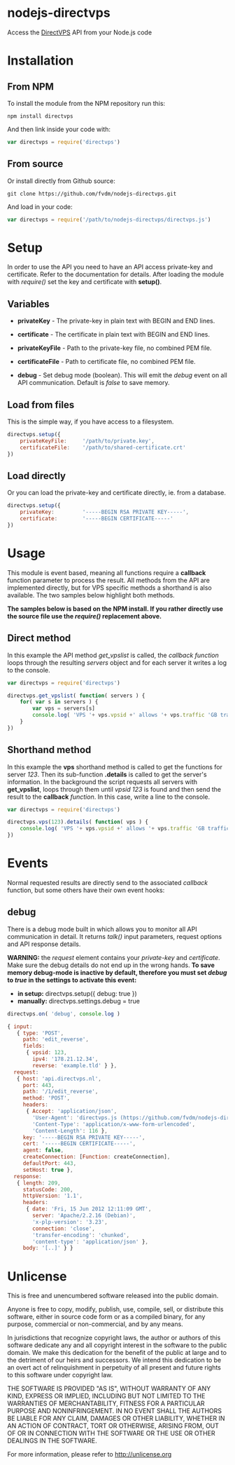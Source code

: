 nodejs-directvps
================

Access the [DirectVPS](https://www.directvps.nl/) API from your Node.js code

# Installation

## From NPM

To install the module from the NPM repository run this:

```
npm install directvps
```

And then link inside your code with:

```js
var directvps = require('directvps')
```

## From source

Or install directly from Github source:

```
git clone https://github.com/fvdm/nodejs-directvps.git
```

And load in your code:

```js
var directvps = require('/path/to/nodejs-directvps/directvps.js')
```

# Setup

In order to use the API you need to have an API access private-key and certificate. Refer to the documentation for details. After loading the module with *require()* set the key and certificate with **setup()**.

## Variables

* **privateKey** - The private-key in plain text with BEGIN and END lines.
* **certificate** - The certificate in plain text with BEGIN and END lines.
* **privateKeyFile** - Path to the private-key file, no combined PEM file.
* **certificateFile** - Path to certificate file, no combined PEM file.

* **debug** - Set debug mode (boolean). This will emit the *debug* event on all API communication. Default is *false* to save memory.

## Load from files

This is the simple way, if you have access to a filesystem.

```js
directvps.setup({
	privateKeyFile:		'/path/to/private.key',
	certificateFile:	'/path/to/shared-certificate.crt'
})
```

## Load directly

Or you can load the private-key and certificate directly, ie. from a database.

```js
directvps.setup({
	privateKey:			'-----BEGIN RSA PRIVATE KEY-----',
	certificate:		'-----BEGIN CERTIFICATE-----'
})
```

# Usage

This module is event based, meaning all functions require a **callback** function parameter to process the result. All methods from the API are implemented directly, but for VPS specific methods a shorthand is also available. The two samples below highlight both methods. 

**The samples below is based on the NPM install. If you rather directly use the source file use the *require()* replacement above.**

## Direct method

In this example the API method *get_vpslist* is called, the *callback function* loops through the resulting *servers* object and for each server it writes a log to the console.

```js
var directvps = require('directvps')

directvps.get_vpslist( function( servers ) {
	for( var s in servers ) {
		var vps = servers[s]
		console.log( 'VPS '+ vps.vpsid +' allows '+ vps.traffic 'GB traffic' )
	}
})
```

## Shorthand method

In this example the **vps** shorthand method is called to get the functions for server *123*. Then its sub-function **.details** is called to get the server's information. In the background the script requests all servers with **get_vpslist**, loops through them until *vpsid* *123* is found and then send the result to the **callback** *function*. In this case, write a line to the console.

```js
var directvps = require('directvps')

directvps.vps(123).details( function( vps ) {
	console.log( 'VPS '+ vps.vpsid +' allows '+ vps.traffic 'GB traffic' )
})
```

# Events

Normal requested results are directly send to the associated *callback* function, but some others have their own event hooks:

## debug

There is a debug mode built in which allows you to monitor all API communication in detail. It returns *talk()* input parameters, request options and API response details.

**WARNING:** the *request* element contains your *private-key* and *certificate*. Make sure the debug details do not end up in the wrong hands.
**To save memory debug-mode is inactive by default, therefore you must set _debug_ to _true_ in the settings to activate this event:**
* **in setup:** directvps.setup({ debug: true })
* **manually:** directvps.settings.debug = true

```js
directvps.on( 'debug', console.log )
```

```js
{ input: 
   { type: 'POST',
     path: 'edit_reverse',
     fields: 
      { vpsid: 123,
        ipv4: '178.21.12.34',
        reverse: 'example.tld' } },
  request: 
   { host: 'api.directvps.nl',
     port: 443,
     path: '/1/edit_reverse',
     method: 'POST',
     headers: 
      { Accept: 'application/json',
        'User-Agent': 'directvps.js (https://github.com/fvdm/nodejs-directvps)',
        'Content-Type': 'application/x-www-form-urlencoded',
        'Content-Length': 116 },
     key: '-----BEGIN RSA PRIVATE KEY-----',
     cert: '-----BEGIN CERTIFICATE-----',
     agent: false,
     createConnection: [Function: createConnection],
     defaultPort: 443,
     setHost: true },
  response: 
   { length: 209,
     statusCode: 200,
     httpVersion: '1.1',
     headers: 
      { date: 'Fri, 15 Jun 2012 12:11:09 GMT',
        server: 'Apache/2.2.16 (Debian)',
        'x-plp-version': '3.23',
        connection: 'close',
        'transfer-encoding': 'chunked',
        'content-type': 'application/json' },
     body: '[..]' } }
```

# Unlicense

This is free and unencumbered software released into the public domain.

Anyone is free to copy, modify, publish, use, compile, sell, or
distribute this software, either in source code form or as a compiled
binary, for any purpose, commercial or non-commercial, and by any
means.

In jurisdictions that recognize copyright laws, the author or authors
of this software dedicate any and all copyright interest in the
software to the public domain. We make this dedication for the benefit
of the public at large and to the detriment of our heirs and
successors. We intend this dedication to be an overt act of
relinquishment in perpetuity of all present and future rights to this
software under copyright law.

THE SOFTWARE IS PROVIDED "AS IS", WITHOUT WARRANTY OF ANY KIND,
EXPRESS OR IMPLIED, INCLUDING BUT NOT LIMITED TO THE WARRANTIES OF
MERCHANTABILITY, FITNESS FOR A PARTICULAR PURPOSE AND NONINFRINGEMENT.
IN NO EVENT SHALL THE AUTHORS BE LIABLE FOR ANY CLAIM, DAMAGES OR
OTHER LIABILITY, WHETHER IN AN ACTION OF CONTRACT, TORT OR OTHERWISE,
ARISING FROM, OUT OF OR IN CONNECTION WITH THE SOFTWARE OR THE USE OR
OTHER DEALINGS IN THE SOFTWARE.

For more information, please refer to <http://unlicense.org>